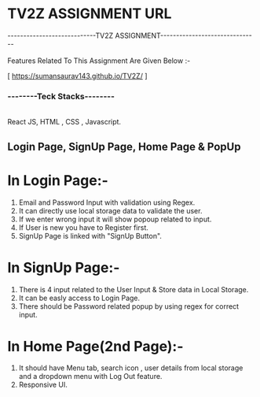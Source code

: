 <h1>TV2Z ASSIGNMENT URL</h1>

----------------------------TV2Z ASSIGNMENT-------------------------------
<br>
<br>
 Features Related To This Assignment Are Given Below :-
 
 [ https://sumansaurav143.github.io/TV2Z/ ]
 <br>
 <h3>--------Teck Stacks--------</h3>
 <br>
  React JS, HTML , CSS , Javascript.
 
 ## Login Page, SignUp Page, Home Page & PopUp ##

 # In Login Page:-
 1. Email and Password Input with validation using Regex.
 2. It can directly use local storage data to validate the user.
 3. If we enter wrong input it will show popoup related to input.
 4. If User is new you have to Register first.
 5. SignUp Page is linked with "SignUp Button".
 
 # In SignUp Page:-
 1. There is 4 input related to the User Input & Store data in Local Storage.
 2. It can be easly access to Login Page.
 3. There should be Password related popup by using regex for correct input.

 # In Home Page(2nd Page):-
 1. It should have Menu tab, search icon , user details from local storage
    and a dropdown menu with Log Out feature.
 2. Responsive UI.
